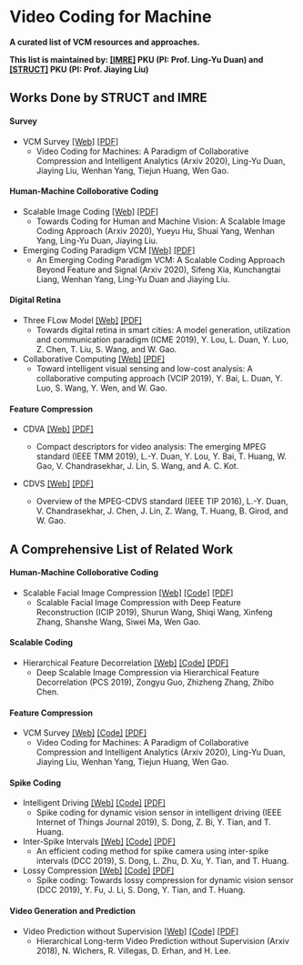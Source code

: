 # Video Coding for Machine

**A curated list of VCM resources and approaches.**

**This list is maintained by: [[IMRE]](http://imre.idm.pku.edu.cn/index.html) PKU (PI: Prof. Ling-Yu Duan) and [[STRUCT]](http://www.icst.pku.edu.cn/struct/struct.html) PKU (PI: Prof. Jiaying Liu)**

## Works Done by STRUCT and IMRE
#### Survey
 * VCM Survey [[Web]]() [[PDF]]()
   * Video Coding for Machines: A Paradigm of Collaborative Compression and Intelligent Analytics (Arxiv 2020), Ling-Yu Duan, Jiaying Liu, Wenhan Yang, Tiejun Huang, Wen Gao.

#### Human-Machine Colloborative Coding
 * Scalable Image Coding [[Web]](https://williamyang1991.github.io/projects/VCM-Face/) [[PDF]]()
   * Towards Coding for Human and Machine Vision: A Scalable Image Coding Approach (Arxiv 2020), Yueyu Hu, Shuai Yang, Wenhan Yang, Ling-Yu Duan, Jiaying Liu.
 * Emerging Coding Paradigm VCM [[Web]]() [[PDF]]()
   * An Emerging Coding Paradigm VCM: A Scalable Coding Approach Beyond Feature and Signal (Arxiv 2020), Sifeng Xia, Kunchangtai Liang, Wenhan Yang, Ling-Yu Duan and Jiaying Liu.
   
#### Digital Retina
 * Three FLow Model [[Web]]() [[PDF]]()
   * Towards digital retina in smart cities: A model generation, utilization and communication paradigm (ICME 2019), Y. Lou, L. Duan, Y. Luo, Z. Chen, T. Liu, S. Wang, and W. Gao.
 * Collaborative Computing  [[Web]]() [[PDF]]()
   * Toward intelligent visual sensing and low-cost analysis: A collaborative computing approach (VCIP 2019), Y. Bai, L. Duan, Y. Luo, S. Wang, Y. Wen, and W. Gao.

#### Feature Compression
 * CDVA [[Web]]() [[PDF]]()
   * Compact descriptors for video analysis: The emerging MPEG standard (IEEE TMM 2019), L.-Y. Duan, Y. Lou, Y. Bai, T. Huang, W. Gao, V. Chandrasekhar, J. Lin, S. Wang, and A. C. Kot.
   
 * CDVS [[Web]]() [[PDF]]()
   * Overview of the MPEG-CDVS standard (IEEE TIP 2016), L.-Y. Duan, V. Chandrasekhar, J. Chen, J. Lin, Z. Wang, T. Huang, B. Girod, and W. Gao.

## A Comprehensive List of Related Work
#### Human-Machine Colloborative Coding
 * Scalable Facial Image Compression  [[Web]]() [[Code]]() [[PDF]]()
   * Scalable Facial Image Compression with Deep Feature Reconstruction (ICIP 2019), Shurun Wang, Shiqi Wang, Xinfeng Zhang, Shanshe Wang, Siwei Ma, Wen Gao.
 
#### Scalable Coding
 * Hierarchical Feature Decorrelation [[Web]]() [[Code]]() [[PDF]]()
   * Deep Scalable Image Compression via Hierarchical Feature Decorrelation (PCS 2019), Zongyu Guo, Zhizheng Zhang, Zhibo Chen.

#### Feature Compression
 * VCM Survey [[Web]]() [[Code]]() [[PDF]]()
   * Video Coding for Machines: A Paradigm of Collaborative Compression and Intelligent Analytics (Arxiv 2020), Ling-Yu Duan, Jiaying Liu, Wenhan Yang, Tiejun Huang, Wen Gao.
   
#### Spike Coding
 * Intelligent Driving [[Web]]() [[Code]]() [[PDF]]()
   * Spike coding for dynamic vision sensor in intelligent driving (IEEE Internet of Things Journal 2019), S. Dong, Z. Bi, Y. Tian, and T. Huang.
 * Inter-Spike Intervals [[Web]]() [[Code]]() [[PDF]]()
   * An efficient coding method for spike camera using inter-spike intervals (DCC 2019), S. Dong, L. Zhu, D. Xu, Y. Tian, and T. Huang. 
 * Lossy Compression [[Web]]() [[Code]]() [[PDF]]()
   * Spike coding: Towards lossy compression for dynamic vision sensor (DCC 2019), Y. Fu, J. Li, S. Dong, Y. Tian, and T. Huang.
   
#### Video Generation and Prediction
 * Video Prediction without Supervision [[Web]]() [[Code]]() [[PDF]]()
   * Hierarchical Long-term Video Prediction without Supervision (Arxiv 2018), N. Wichers, R. Villegas, D. Erhan, and H. Lee.

